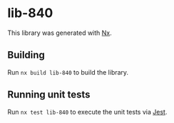 # lib-840

This library was generated with [Nx](https://nx.dev).

## Building

Run `nx build lib-840` to build the library.

## Running unit tests

Run `nx test lib-840` to execute the unit tests via [Jest](https://jestjs.io).
